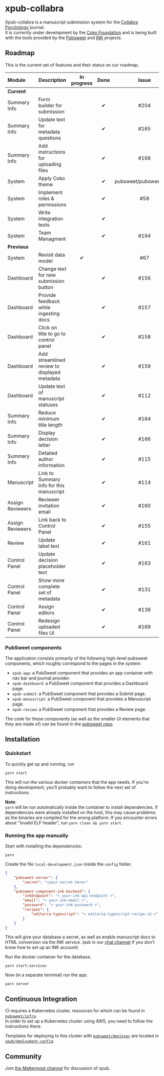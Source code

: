 # xpub-collabra
Xpub-collabra is a manuscript submission system for the [Collabra Psychology](https://www.collabra.org/) journal.  
It is currently under development by the [Coko Foundation](https://coko.foundation/) and is being built with the tools provided by the [Pubsweet](https://gitlab.coko.foundation/pubsweet/pubsweet) and [INK](https://gitlab.coko.foundation/INK) projects.  

## Roadmap

This is the current set of features and their status on our roadmap.

|Module             |Description                                    |In progress    |Done       |Issue
|:---               |---                                            |:---:          |:---:      |:---:
|**Current**|
|Summary Info       |Form builder for submission                    |               |&#x2714;   |#204
|Summary Info       |Update text for metadata questions             |               |&#x2714;   |#165
|Summary Info       |Add instructions for uploading files           |               |&#x2714;   |#168
|System             |Apply Coko theme                               |               |&#x2714;   |pubsweet/pubsweet#372
|System             |Implement roles & permissions                  |               |&#x2714;   |#58
|System             |Write integration tests                        |               |&#x2714;   |
|System             |Team Managment                                 |               |&#x2714;   |#194
|**Previous**|
|System             |Revisit data model                             |&#x2714;       |           |#67
|Dashboard          |Change text for new submission button          |               |&#x2714;   |#156
|Dashboard          |Provide feedback while ingesting docs          |               |&#x2714;   |#157
|Dashboard          |Click on title to go to control panel          |               |&#x2714;   |#158
|Dashboard          |Add streamlined review to displayed metadata   |               |&#x2714;   |#159
|Dashboard          |Update text of manuscript statuses             |               |&#x2714;   |#112
|Summary Info       |Reduce minimum title length                    |               |&#x2714;   |#164
|Summary Info       |Display decision letter                        |               |&#x2714;   |#166
|Summary Info       |Detailed author information                    |               |&#x2714;   |#115
|Manuscript         |Link to Summary Info for this manuscript       |               |&#x2714;   |#114
|Assign Reviewers   |Reviewer invitation email                      |               |&#x2714;   |#160
|Assign Reviewers   |Link back to Control Panel                     |               |&#x2714;   |#155
|Review             |Update label text                              |               |&#x2714;   |#161
|Control Panel      |Update decision placeholder text               |               |&#x2714;   |#163
|Control Panel      |Show more complete set of metadata             |               |&#x2714;   |#131
|Control Panel      |Assign editors                                 |               |&#x2714;   |#138
|Control Panel      |Redesign uploaded files UI                     |               |&#x2714;   |#169

### PubSweet components
The application consists primarily of the following high-level pubsweet components, which roughly correspond to the pages in the system:

* `xpub-app`: a PubSweet component that provides an app container with nav bar and journal provider.
* `xpub-dashboard`: a PubSweet component that provides a Dashboard page.
* `xpub-submit`: a PubSweet component that provides a Submit page.
* `xpub-manuscript`: a PubSweet component that provides a Manuscript page.
* `xpub-review`: a PubSweet component that provides a Review page.

The code for these components (as well as the smaller UI elements that they are made of) can be found in the [pubsweet repo](https://gitlab.coko.foundation/pubsweet/pubsweet/tree/master/packages).


## Installation

### Quickstart

To quickly get up and running, run

```
yarn start
```

This will run the various docker containers that the app needs. If you're doing development, you'll probably want to follow the next set of instructions.

**Note**:  
`yarn` will be run automatically inside the container to install dependencies. If dependencies were already installed on the host, this may cause problems as the binaries are compiled for the wrong platform. If you encounter errors about "invalid ELF header", run `yarn clean && yarn start`.

### Running the app manually

Start with installing the dependencies:
```
yarn
```

Create the file `local-development.json` inside the `config` folder.

```json
{
    "pubsweet-server": {
        "secret": "<your-secret-here>"
    },
    "pubsweet-component-ink-backend": {
        "inkEndpoint": "< your-ink-api-endpoint >",
        "email": "< your-ink-email >",
        "password": "< your-ink-password >",
        "recipes": {
            "editoria-typescript": "< editoria-typescript-recipe-id >"
        }
    }
}
```

This will give your database a secret, as well as enable manuscript docx to HTML conversion via the INK service. (ask in our [chat channel](https://mattermost.coko.foundation/coko/channels/xpub) if you don't know how to set up an INK account)

Run the docker container for the database.

```
yarn start:services
```

Now (in a separate terminal) run the app.
```
yarn server
```

## Continuous Integration

CI requires a Kubernetes cluster, resources for which can be found in [`pubsweet/infra`](https://gitlab.coko.foundation/pubsweet/infra).  
In order to set up a Kubernetes cluster using AWS, you need to follow the instructions there.  

Templates for deploying to this cluster with [`pubsweet/deployer`](https://gitlab.coko.foundation/pubsweet/deployer) are located in [`xpub/deployment-config`](https://gitlab.coko.foundation/xpub/deployment-config).

## Community

Join [the Mattermost channel](https://mattermost.coko.foundation/coko/channels/xpub) for discussion of xpub.
